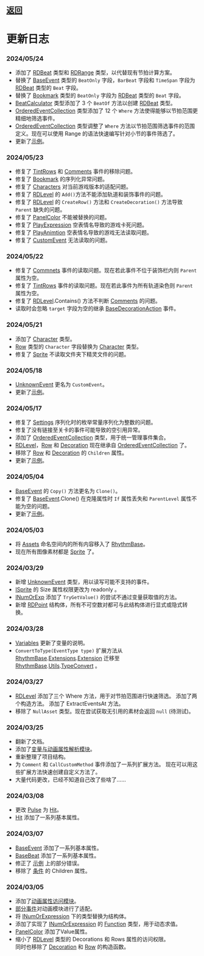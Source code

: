 ## [返回](../RadiationTherapy.md)
# 更新日志

### 2024/05/24

- 添加了 [RDBeat](/class/RDBeat.md) 类型和 [RDRange](/class/RDRange.md) 类型，以代替现有节拍计算方案。
- 替换了 [BaseEvent](/class/BaseEvent.md) 类型的 `BeatOnly` 字段，`BarBeat` 字段和 `TimeSpan` 字段为 [RDBeat](/class/RDBeat.md) 类型的 `Beat` 字段。
- 替换了 [Bookmark](/class/Bookmark.md) 类型的 `BeatOnly` 字段为 [RDBeat](/class/RDBeat.md) 类型的 `Beat` 字段。 
- [BeatCalculator](/class/BeatCalculator.md) 类型添加了 3 个 `BeatOf` 方法以创建 [RDBeat](/class/RDBeat.md) 类型。
- [OrderedEventCollection](/class/OrderedEventCollection.md) 类型添加了 12 个 `Where` 方法使得能够以节拍范围更精细地筛选事件。
- [OrderedEventCollection](/class/OrderedEventCollection.md) 类型调整了 `Where` 方法以节拍范围筛选事件的范围定义。现在可以使用 Range 的语法快速编写针对小节的事件筛选了。
- 更新了[示例](/examples.md)。

### 2024/05/23

- 修复了 [TintRows]() 和 [Comments]() 事件的移除问题。
- 修复了 [Bookmark](/class/Bookmark.md) 的序列化异常问题。
- 修复了 [Characters](/enum/Characters.md) 对当前游戏版本的适配问题。
- 修复了 [RDLevel](/class/RDLevel.md) 的 `Add()`方法不能添加轨道和装饰事件的问题。
- 修复了 [RDLevel](/class/RDLevel.md) 的 `CreateRow()` 方法和 `CreateDecoration()` 方法导致 `Parent` 缺失的问题。
- 修复了 [PanelColor](/class/PanelColor.md) 不能被替换的问题。
- 修复了 [PlayExpression]() 空表情名导致的游戏卡死问题。
- 修复了 [PlayAnimtion]() 空表情名导致的游戏无法读取问题。
- 修复了 [CustomEvent](/class/UnknownEvent.md) 无法读取的问题。

### 2024/05/22

- 修复了 [Commnets]() 事件的读取问题。现在若此事件不位于装饰栏内则 `Parent` 属性为空。
- 修复了 [TintRows]() 事件的读取问题。现在若此事件为所有轨道染色则 `Parent` 属性为空。
- 修复了 [RDLevel](/class/RDLevel.md).Contains() 方法不判断 [Comments]() 的问题。
- 读取时会忽略 `target` 字段为空的继承 [BaseDecorationAction](/class/BaseDecorationAction.md) 事件。

### 2024/05/21

- 添加了 [Character](/class/Character.md) 类型。
- [Row](/class/Row.md) 类型的 `Character` 字段替换为 [Character](/class/Character.md) 类型。
- 修复了 [Sprite](/class/Sprite.md) 不读取文件夹下精灵文件的问题。

### 2024/05/18

- [UnknownEvent](/class/UnknownEvent.md) 更名为 `CustomEvent`。
- 更新了[示例](/examples.md)。

### 2024/05/17

- 修复了 [Settings](/class/Settings.md) 序列化时的枚举常量序列化为整数的问题。
- 修复了没有链接至关卡的事件可能导致的空引用异常。
- 添加了 [OrderedEventCollection](/class/OrderedEventCollection.md) 类型，用于统一管理事件集合。
- [RDLevel](/class/RDLevel.md)，[Row](/class/Row.md) 和 [Decoration](/class/Decoration.md) 现在继承自 [OrderedEventCollection](/class/OrderedEventCollection.md) 了。
- 移除了 [Row](/class/Row.md) 和 [Decoration](/class/Decoration.md) 的 `Children` 属性。
- 更新了[示例](/examples.md)。

### 2024/05/04

- [BaseEvent](/class/BaseEvent.md) 的 `Copy()` 方法更名为 `Clone()`。
- 修复了 [BaseEvent](/class/BaseEvent.md).Clone() 在克隆属性时 `If` 属性丢失和 `ParentLevel` 属性不能为空的问题。
- 更新了[示例](/examples.md)。

### 2024/05/03

- 将 [Assets](/namespace/Assets.md) 命名空间内的所有内容移入了 [RhythmBase](/assembly/RhythmBase.md)。
- 现在所有图像素材都是 [Sprite](/class/Sprite.md) 了。

### 2024/03/29

- 新增 [UnknownEvent](/class/UnknownEvent.md) 类型，用以读写可能不支持的事件。
- [ISprite](/interface/ISprite.md) 的 Size 属性权限更改为 readonly 。
- [INumOrExp](/interface/INumOrExp.md) 添加了 `TryGetValue()` 的尝试不通过变量获取值的方法。
- 新增 [RDPoint](../class/RDPoint.md) 结构体，所有不可空数对都可与此结构体进行显式或隐式转换。

### 2024/03/28

- [Variables](/class/Variables.md) 更新了变量的说明。
- `ConvertToType(EventType type)` 扩展方法从 [RhythmBase](/namespaces.md).[Extensions](/namespace/Extensions.md).[Extension](/module/RhythmBase.Extension.md) 迁移至 [RhythmBase](/namespaces.md).[Utils](/namespace/Utils.md).[TypeConvert](/module/TypeConvert.md) 。

### 2024/03/27

- [RDLevel](/class/RDLevel.md) 添加了三个 Where 方法，用于对节拍范围进行快速筛选。
    添加了两个构造方法。
    添加了 ExtractEventsAt 方法。
- 移除了 `NullAsset` 类型。现在尝试获取无引用的素材会返回 `null` (待测试)。

### 2024/03/25

- 翻新了文档。
- 添加了[变量与动画属性解析模块](/namespace/Animation.md)。
- 重新整理了项目结构。
- 为 `Comment` 和 `CallCustomMethod` 事件添加了一系列扩展方法。
    现在可以用这些扩展方法快速创建自定义方法了。
- 大量代码更改，已经不知道自己改了些啥了……

### 2024/03/08

- 更改 [Pulse](/class/Hit.md) 为 [Hit](/class/Hit.md)。
- [Hit](/class/Hit.md) 添加了一系列基本属性。

### 2024/03/07

- [BaseEvent](/class/BaseEvent.md) 添加了一系列基本属性。  
- [BaseBeat](/class/BaseBeat.md) 添加了一系列基本属性。  
- 修正了 [示例](examples.md) 上的部分错误。
- 移除了 [条件](/class/BaseConditional.md) 的 Children 属性。

### 2024/03/05

- 添加了[动画属性访问模块](/namespace/Animation.md)。  
- [部分事件](/interface/IEaseEvent.md)对动画模块进行了适配。
- 将 [INumOrExpression](/interface/INumOrExp.md) 下的类型替换为结构体。
- 添加了实现了 [INumOrExpression](/interface/INumOrExp.md) 的 [Function]() 类型，用于动态求值。
- [PanelColor](#panelcolor) 添加了Value属性。
- 缩小了 [RDLevel](#rdlevel) 类型的 Decorations 和 Rows 属性的访问权限。  
同时也移除了 [Decoration](/class/Row.md) 和 [Row](/class/Row.md) 的构造函数。